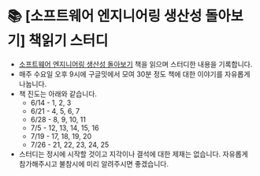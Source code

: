 # 📚 [소프트웨어 엔지니어링 생산성 돌아보기] 책읽기 스터디

- [소프트웨어 엔지니어링 생산성 돌아보기](https://www.aladin.co.kr/shop/wproduct.aspx?ItemId=310572428) 책을 읽으며 스터디한 내용을 기록합니다.
- 매주 수요일 오후 9시에 구글밋에서 모여 30분 정도 책에 대한 이야기를 자유롭게 나눕니다.
- 책 진도는 아래와 같습니다.
  - 6/14 - 1, 2, 3
  - 6/21 - 4, 5, 6, 7
  - 6/28 - 8, 9, 10, 11
  - 7/5 - 12, 13, 14, 15, 16
  - 7/19 - 17, 18, 19, 20
  - 7/26 - 21, 22, 23, 24, 25
- 스터디는 정시에 시작할 것이고 지각이나 결석에 대한 제재는 없습니다. 자유롭게 참가해주시고 불참시에 미리 알려주시면 좋겠습니다.
